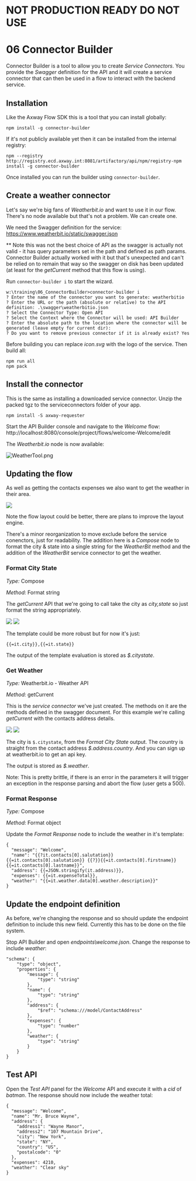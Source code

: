 # NOT PRODUCTION READY DO NOT USE

# 06 Connector Builder

Connector Builder is a tool to allow you to create _Service Connectors_. You provide the _Swagger_ definition for the API and it will create a service connector that can then be used in a flow to interact with the backend service.

## Installation

Like the Axway Flow SDK this is a tool that you can install globally:

```
npm install -g connector-builder
```

If it's not publicly available yet then it can be installed from the internal registry:

```
npm --registry http://registry.ecd.axway.int:8081/artifactory/api/npm/registry-npm install -g connector-builder
```

Once installed you can run the builder using ```connector-builder```.

## Create a weather connector

Let's say we're big fans of _Weatherbit.io_ and want to use it in our flow. There's no node available but that's not a problem. We can create one.

We need the Swagger definition for the service: https://www.weatherbit.io/static/swagger.json

** Note this was not the best choice of API as the swagger is actually not valid - it has query parameters set in the path and defined as path params. Connector Builder actually worked with it but that's unexpected and can't be relied on to remain that way so the swagger on disk has been updated (at least for the _getCurrent_ method that this flow is using).

Run ```connector-builder i``` to start the wizard.

```
w:\training\06_ConnectorBuilder>connector-builder i
? Enter the name of the connector you want to generate: weatherbitio
? Enter the URL or the path (absolute or relative) to the API definition: .\swagger\weatherbitio.json
? Select the Connector Type: Open API
? Select the Context where the Connector will be used: API Builder
? Enter the absolute path to the location where the connector will be generated (leave empty for current dir):
? Do you want to remove previous connector if it is already exist? Yes
```

Before building you can replace _icon.svg_ with the logo of the service.
Then build all:

```
npm run all
npm pack
```

## Install the connector

This is the same as installing a downloaded service connector. Unzip the packed tgz to the serviceconnectors folder of your app.

```
npm install -S axway-requester
```

Start the API Builder console and navigate to the _Welcome_ flow: http://localhost:8080/console/project/flows/welcome-Welcome/edit

The _Weatherbit.io_ node is now available:

![WeatherTool.png](./imgs/WeatherTool.png)

## Updating the flow

As well as getting the contacts expenses we also want to get the weather in their area.

![](./imgs/UpdatedFlow.png)

Note the flow layout could be better, there are plans to improve the layout engine.

There's a minor reorganization to move exclude before the service conenctors, just for readability. The addition here is a _Compose_ node to format the city & state into a single string for the _WeatherBit_ method and the addition of the  _WeatherBit_ service connector to get the weather.


### Format City State
*Type:* Compose

*Method:* Format string

The _getCurrent_ API that we're going to call take the city as _city,state_ so just format the string appropriately.

![](./imgs/FormatCityState.png) ![](./imgs/FormatCityStateOutput.png)

The template could be more robust but for now it's just:

```
{{=it.city}},{{=it.state}}
```

The output of the template evaluation is stored as _$.citystate_.


### Get Weather
*Type:* Weatherbit.io - Weather API

*Method:* getCurrent

This is the _service connector_ we've just created. The methods on it are the methods defined in the swagger document. For this example we're calling _getCurrent_ with the contacts address details.

![](./imgs/GetWeather.png) ![](./imgs/GetWeatherOutput.png)

The city is ```$.citystate```, from the _Format City State_ output. The country is straight from the contact address _$.address.country_. And you can sign up at weatherbit.io to get an api key.

The output is stored as _$.weather_.

Note: This is pretty brittle, if there is an error in the parameters it will trigger an exception in the response parsing and abort the flow (user gets a 500).


### Format Response
*Type:* Compose

*Method:* Format object

Update the _Format Response_ node to include the weather in it's template:

```
{
  "message": "Welcome",
  "name": "{{?it.contacts[0].salutation}}{{=it.contacts[0].salutation}} {{?}}{{=it.contacts[0].firstname}} {{=it.contacts[0].lastname}}",
  "address": {{=JSON.stringify(it.address)}},
  "expenses": {{=it.expenseTotal}},
  "weather": "{{=it.weather.data[0].weather.description}}"
}
```

## Update the endpoint definition

As before, we're changing the response and so should update the endpoint definition to include this new field. Currently this has to be done on the file system.

Stop API Builder and open  _endpoints\welcome.json_. Change the response to include _weather_:

```
"schema": {
	"type": "object",
	"properties": {
		"message": {
			"type": "string"
		},
		"name": {
			"type": "string"
		},
		"address": {
			"$ref": "schema:///model/ContactAddress"
		},
		"expenses": {
			"type": "number"
		},
		"weather": {
			"type": "string"
		}
	}
}
```

## Test API

Open the _Test API_ panel for the _Welcome_ API and execute it with a _cid_ of _batman_. The response should now include the weather total:

```
{
  "message": "Welcome",
  "name": "Mr. Bruce Wayne",
  "address": {
    "address1": "Wayne Manor",
    "address2": "107 Mountain Drive",
    "city": "New York",
    "state": "NY",
    "country": "US",
    "postalcode": "0"
  },
  "expenses": 4210,
  "weather": "Clear sky"
}
```

